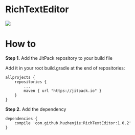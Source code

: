 # RichTextEditor



![](https://preview.ibb.co/cFsJNv/preview_two.png)

# How to

**Step 1.** Add the JitPack repository to your build file

Add it in your root build.gradle at the end of repositories:

```
allprojects {
	repositories {
		...
		maven { url "https://jitpack.io" }
	}
}
```

**Step 2.** Add the dependency

```
dependencies {
    compile 'com.github.huzhenjie:RichTextEditor:1.0.2'
}
```


